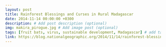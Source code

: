 ```yaml
---
layout: post
title: Rainforest Blessings and Curses in Rural Madagascar
date: 2014-11-14 00:00:00 +0300
description: # Add post description (optional)
img: makira_pirogue.jpg # Add image post (optional)
tags: [fruit bats, virus, sustainable development, Madagascar] # add tag
link: https://blog.nationalgeographic.org/2014/11/14/rainforest-blessings-and-curses-in-rural-madagascar
---
```

